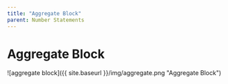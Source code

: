 ```yaml
---
title: "Aggregate Block"
parent: Number Statements
---
```

# Aggregate Block
![aggregate block]({{ site.baseurl }}/img/aggregate.png "Aggregate Block")